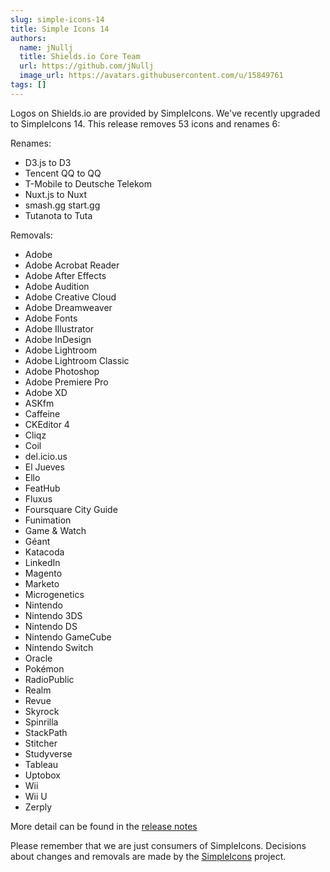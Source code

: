 ```yaml
---
slug: simple-icons-14
title: Simple Icons 14
authors:
  name: jNullj
  title: Shields.io Core Team
  url: https://github.com/jNullj
  image_url: https://avatars.githubusercontent.com/u/15849761
tags: []
---
```


Logos on Shields.io are provided by SimpleIcons. We've recently upgraded to SimpleIcons 14. This release removes 53 icons and renames 6:

Renames:

- D3.js to D3
- Tencent QQ to QQ
- T-Mobile to Deutsche Telekom
- Nuxt.js to Nuxt
- smash.gg start.gg
- Tutanota to Tuta

Removals:

- Adobe
- Adobe Acrobat Reader
- Adobe After Effects
- Adobe Audition
- Adobe Creative Cloud
- Adobe Dreamweaver
- Adobe Fonts
- Adobe Illustrator
- Adobe InDesign
- Adobe Lightroom
- Adobe Lightroom Classic
- Adobe Photoshop
- Adobe Premiere Pro
- Adobe XD
- ASKfm
- Caffeine
- CKEditor 4
- Cliqz
- Coil
- del.icio.us
- El Jueves
- Ello
- FeatHub
- Fluxus
- Foursquare City Guide
- Funimation
- Game & Watch
- Géant
- Katacoda
- LinkedIn
- Magento
- Marketo
- Microgenetics
- Nintendo
- Nintendo 3DS
- Nintendo DS
- Nintendo GameCube
- Nintendo Switch
- Oracle
- Pokémon
- RadioPublic
- Realm
- Revue
- Skyrock
- Spinrilla
- StackPath
- Stitcher
- Studyverse
- Tableau
- Uptobox
- Wii
- Wii U
- Zerply

More detail can be found in the [release notes](https://github.com/simple-icons/simple-icons/releases/tag/14.0.0)

Please remember that we are just consumers of SimpleIcons. Decisions about changes and removals are made by the [SimpleIcons](https://github.com/simple-icons/simple-icons) project.

